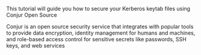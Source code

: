 This tutorial will guide you how to secure your Kerberos keytab files using Conjur Open Source

Conjur is an open source security service that integrates with popular tools to provide data encryption, identity management for humans and machines, and role-based access control for sensitive secrets like passwords, SSH keys, and web services
